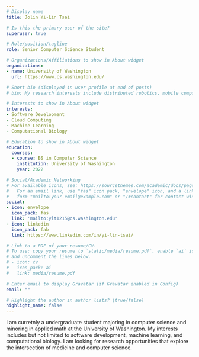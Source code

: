 ```yaml
---
# Display name
title: Jolin Yi-Lin Tsai

# Is this the primary user of the site?
superuser: true

# Role/position/tagline
role: Senior Computer Science Student

# Organizations/Affiliations to show in About widget
organizations:
- name: University of Washington
  url: https://www.cs.washington.edu/

# Short bio (displayed in user profile at end of posts)
# bio: My research interests include distributed robotics, mobile computing and programmable matter.

# Interests to show in About widget
interests:
- Software Development
- Cloud Computing
- Machine Learning
- Computational Biology

# Education to show in About widget
education:
  courses:
  - course: BS in Computer Science
    institution: University of Washington
    year: 2022

# Social/Academic Networking
# For available icons, see: https://sourcethemes.com/academic/docs/page-builder/#icons
#   For an email link, use "fas" icon pack, "envelope" icon, and a link in the
#   form "mailto:your-email@example.com" or "/#contact" for contact widget.
social:
- icon: envelope
  icon_pack: fas
  link: 'mailto:ylt1215@cs.washington.edu'
- icon: linkedin
  icon_pack: fab
  link: https://www.linkedin.com/in/yi-lin-tsai/

# Link to a PDF of your resume/CV.
# To use: copy your resume to `static/media/resume.pdf`, enable `ai` icons in `params.toml`, 
# and uncomment the lines below.
# - icon: cv
#   icon_pack: ai
#   link: media/resume.pdf

# Enter email to display Gravatar (if Gravatar enabled in Config)
email: ""

# Highlight the author in author lists? (true/false)
highlight_name: false
---
```


I am curretnly a undergraduate student majoring in computer science and minoring in applied math at the University of Washington. My interests includes but not limited to software development, machine learning, and computational biology. I am looking for research opportunities that explore the intersection of medicine and computer science. 

<!-- {{< icon name="download" pack="fas" >}} Download my {{< staticref "media/demo_resume.pdf" "newtab" >}}resumé{{< /staticref >}}. -->
